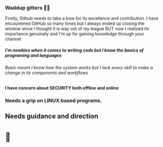 ### Waddup gitters 🤜🤛 

Firstly, Github needs to take a bow for its excellence and contribution. 
I have encountered GitHub so many times but I always ended up closing the window since I thought it is way out of my league 
BUT now I realized its importance genuinely and I'm up for gaining knowledge through your channel
       
#####  I'm newbies when it comes to writing code but I know the basics of programing and languages
###### Basic meant I know how the system works but I lack every skill to make a change in its components and workflows
#### I have concern about SECURITY both offline and online
### Needs a grip on LINUX based programs.
## Needs guidance and direction 
#              🖖
